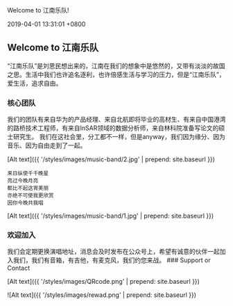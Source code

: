 Welcome to 江南乐队!

2019-04-01 13:31:01 +0800

Welcome to 江南乐队
-------------------

“江南乐队”是刘思民想出来的，江南在我们的想象中是悠然的，又带有淡淡的故国之思。生活中我们也许追名逐利，也许倍感生活与学习的压力，但是“江南乐队”，爱生活，追求自由。

### 核心团队

我们的团队有来自华为的产品经理、来自北航即将毕业的高材生、有来自中国港湾的路桥技术工程师，有来自InSAR领域的数据分析师，来自林科院准备写论文的硕士研究生。
我们在这社会里，分工都不一样，但是anyway，我们因为缘分、因为音乐、因为自由走到了一起。

[Alt text]({{ '/styles/images/music-band/2.jpg' \| prepend: site.baseurl }})

~~~~~~~~~~~~~~~~~~~~~~~~~~~~~~~~~~~~~~~~~~~~~~~~~~~~~~~~~~~~~~~~~~~~~~~~~~~~~~~~
来日纵使千千晚星
亮过今晚月亮
都比不起这宵美丽
亦绝不可使我更欣赏
因你今晚共我唱
~~~~~~~~~~~~~~~~~~~~~~~~~~~~~~~~~~~~~~~~~~~~~~~~~~~~~~~~~~~~~~~~~~~~~~~~~~~~~~~~

[Alt text]({{ '/styles/images/music-band/1.jpg' \| prepend: site.baseurl }})

### 欢迎加入

我们会定期更换演唱地址，消息会及时发布在公众号上，希望有诚意的伙伴一起加入我们，我们有音箱，有吉他，有麦克风，我们约您来战。
\#\#\# Support or Contact

[Alt text]({{ '/styles/images/QRcode.png' \| prepend: site.baseurl }})

![Alt text]({{ '/styles/images/rewad.png' \| prepend: site.baseurl }})

